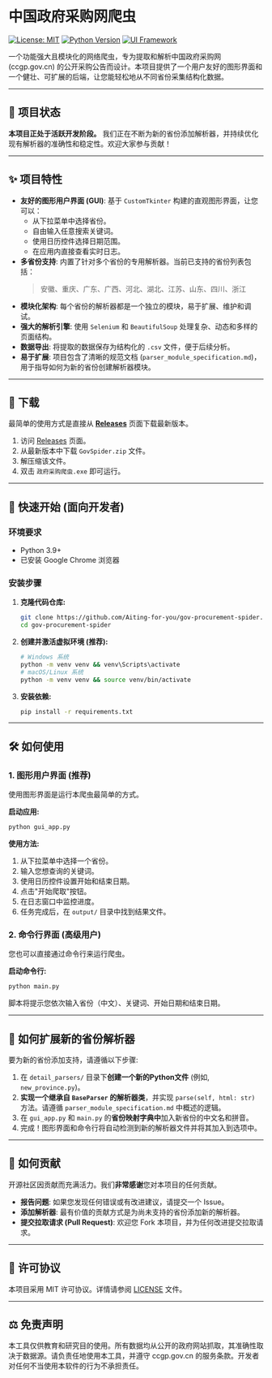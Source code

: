 # 中国政府采购网爬虫

[![License: MIT](https://img.shields.io/badge/License-MIT-yellow.svg)](https://opensource.org/licenses/MIT)
[![Python Version](https://img.shields.io/badge/python-3.9+-blue.svg)](https://www.python.org/downloads/)
[![UI Framework](https://img.shields.io/badge/UI-CustomTkinter-blue)](https://github.com/TomSchimansky/CustomTkinter)

一个功能强大且模块化的网络爬虫，专为提取和解析中国政府采购网 (ccgp.gov.cn) 的公开采购公告而设计。本项目提供了一个用户友好的图形界面和一个健壮、可扩展的后端，让您能轻松地从不同省份采集结构化数据。

---

## 🌟 项目状态

**本项目正处于活跃开发阶段。** 我们正在不断为新的省份添加解析器，并持续优化现有解析器的准确性和稳定性。欢迎大家参与贡献！

---

## ✨ 项目特性

- **友好的图形用户界面 (GUI)**: 基于 `CustomTkinter` 构建的直观图形界面，让您可以：
    - 从下拉菜单中选择省份。
    - 自由输入任意搜索关键词。
    - 使用日历控件选择日期范围。
    - 在应用内直接查看实时日志。
- **多省份支持**: 内置了针对多个省份的专用解析器。当前已支持的省份列表包括：
    > 安徽、重庆、广东、广西、河北、湖北、江苏、山东、四川、浙江
- **模块化架构**: 每个省份的解析器都是一个独立的模块，易于扩展、维护和调试。
- **强大的解析引擎**: 使用 `Selenium` 和 `BeautifulSoup` 处理复杂、动态和多样的页面结构。
- **数据导出**: 将提取的数据保存为结构化的 `.csv` 文件，便于后续分析。
- **易于扩展**: 项目包含了清晰的规范文档 (`parser_module_specification.md`)，用于指导如何为新的省份创建解析器模块。

---

## 💾 下载

最简单的使用方式是直接从 **[Releases](https://github.com/Aiting-for-you/gov-procurement-spider/releases)** 页面下载最新版本。

1.  访问 [Releases](https://github.com/Aiting-for-you/gov-procurement-spider/releases) 页面。
2.  从最新版本中下载 `GovSpider.zip` 文件。
3.  解压缩该文件。
4.  双击 `政府采购爬虫.exe` 即可运行。

---

## 🚀 快速开始 (面向开发者)

### 环境要求

- Python 3.9+
- 已安装 Google Chrome 浏览器

### 安装步骤

1.  **克隆代码仓库:**
    ```bash
    git clone https://github.com/Aiting-for-you/gov-procurement-spider.git
    cd gov-procurement-spider
    ```

2.  **创建并激活虚拟环境 (推荐):**
    ```bash
    # Windows 系统
    python -m venv venv && venv\Scripts\activate
    # macOS/Linux 系统
    python -m venv venv && source venv/bin/activate
    ```

3.  **安装依赖:**
    ```bash
    pip install -r requirements.txt
    ```

---

## 🛠️ 如何使用

### 1. 图形用户界面 (推荐)

使用图形界面是运行本爬虫最简单的方式。

**启动应用:**
```bash
python gui_app.py
```

**使用方法:**
1.  从下拉菜单中选择一个省份。
2.  输入您想查询的关键词。
3.  使用日历控件设置开始和结束日期。
4.  点击"开始爬取"按钮。
5.  在日志窗口中监控进度。
6.  任务完成后，在 `output/` 目录中找到结果文件。

### 2. 命令行界面 (高级用户)

您也可以直接通过命令行来运行爬虫。

**启动命令行:**
```bash
python main.py
```
脚本将提示您依次输入省份（中文）、关键词、开始日期和结束日期。

---

## 🔧 如何扩展新的省份解析器

要为新的省份添加支持，请遵循以下步骤:

1.  在 `detail_parsers/` 目录下**创建一个新的Python文件** (例如, `new_province.py`)。
2.  **实现一个继承自 `BaseParser` 的解析器类**，并实现 `parse(self, html: str)` 方法。请遵循 `parser_module_specification.md` 中概述的逻辑。
3.  在 `gui_app.py` 和 `main.py` 的**省份映射字典中**加入新省份的中文名和拼音。
4.  完成！图形界面和命令行将自动检测到新的解析器文件并将其加入到选项中。

---

## 🤝 如何贡献

开源社区因贡献而充满活力。我们**非常感谢**您对本项目的任何贡献。

-   **报告问题**: 如果您发现任何错误或有改进建议，请提交一个 Issue。
-   **添加解析器**: 最有价值的贡献方式是为尚未支持的省份添加新的解析器。
-   **提交拉取请求 (Pull Request)**: 欢迎您 Fork 本项目，并为任何改进提交拉取请求。

---

## 📜 许可协议

本项目采用 MIT 许可协议。详情请参阅 [LICENSE](LICENSE) 文件。

---

## ⚖️ 免责声明

本工具仅供教育和研究目的使用。所有数据均从公开的政府网站抓取，其准确性取决于数据源。请负责任地使用本工具，并遵守 ccgp.gov.cn 的服务条款。开发者对任何不当使用本软件的行为不承担责任。

